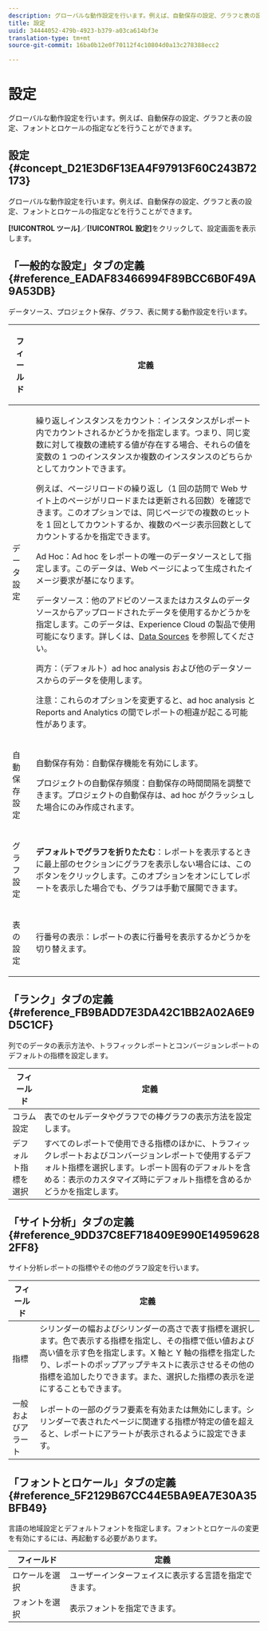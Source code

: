 ```yaml
---
description: グローバルな動作設定を行います。例えば、自動保存の設定、グラフと表の設定、フォントとロケールの指定などを行うことができます。
title: 設定
uuid: 34444052-479b-4923-b379-a03ca614bf3e
translation-type: tm+mt
source-git-commit: 16ba0b12e0f70112f4c10804d0a13c278388ecc2

---
```



# 設定

グローバルな動作設定を行います。例えば、自動保存の設定、グラフと表の設定、フォントとロケールの指定などを行うことができます。

## 設定 {#concept_D21E3D6F13EA4F97913F60C243B72173}

グローバルな動作設定を行います。例えば、自動保存の設定、グラフと表の設定、フォントとロケールの指定などを行うことができます。

**[!UICONTROL ツール]**／**[!UICONTROL 設定]**&#x200B;をクリックして、設定画面を表示します。

## 「一般的な設定」タブの定義 {#reference_EADAF83466994F89BCC6B0F49A9A53DB}

データソース、プロジェクト保存、グラフ、表に関する動作設定を行います。

<!-- 

r_dsc_general_settings.xml

 -->

<table id="table_C18A0F1C9E214EB585A29801BA2400F8"> 
 <thead> 
  <tr> 
   <th colname="col1" class="entry"> <p>フィールド </p> </th> 
   <th colname="col2" class="entry"> <p>定義 </p> </th> 
  </tr> 
 </thead>
 <tbody> 
  <tr> 
   <td colname="col1"> <p> データ設定 </p> </td> 
   <td colname="col2"> <p> <span class="uicontrol">繰り返しインスタンスをカウント</span>：インスタンスがレポート内でカウントされるかどうかを指定します。つまり、同じ変数に対して複数の連続する値が存在する場合、それらの値を変数の 1 つのインスタンスか複数のインスタンスのどちらかとしてカウントできます。 </p> <p>例えば、ページリロードの繰り返し（1 回の訪問で Web サイト上のページがリロードまたは更新される回数）を確認できます。このオプションでは、同じページでの複数のヒットを 1 回としてカウントするか、複数のページ表示回数としてカウントするかを指定できます。 </p> <p> <span class="uicontrol"><span class="keyword">Ad Hoc</span></span>：<span class="keyword">Ad hoc</span> をレポートの唯一のデータソースとして指定します。このデータは、Web ページによって生成されたイメージ要求が基になります。 </p> <p> <span class="uicontrol"><span class="keyword">データソース</span></span>：他のアドビのソースまたはカスタムのデータソースからアップロードされたデータを使用するかどうかを指定します。このデータは、<span class="keyword">Experience Cloud</span> の製品で使用可能になります。詳しくは、<a href="https://marketing.adobe.com/resources/help/ja_JP/sc/datasources/index.html"  >Data Sources</a> を参照してください。 </p> <p> <span class="uicontrol">両方</span>：（デフォルト）<span class="keyword">ad hoc analysis</span> および他のデータソースからのデータを使用します。 </p> <p>注意：これらのオプションを変更すると、<span class="keyword">ad hoc analysis</span> と <span class="keyword">Reports and Analytics</span> の間でレポートの相違が起こる可能性があります。 </p> </td> 
  </tr> 
  <tr> 
   <td colname="col1"> <p> 自動保存設定 </p> </td> 
   <td colname="col2"> <p> <span class="uicontrol">自動保存有効</span>：自動保存機能を有効にします。 </p> <p> <span class="uicontrol">プロジェクトの自動保存頻度</span>：自動保存の時間間隔を調整できます。プロジェクトの自動保存は、ad hoc がクラッシュした場合にのみ作成されます。 </p> </td> 
  </tr> 
  <tr> 
   <td colname="col1"> <p> グラフ設定 </p> </td> 
   <td colname="col2"> <p><b>デフォルトでグラフを折りたたむ</b>：レポートを表示するときに最上部のセクションにグラフを表示しない場合には、このボタンをクリックします。このオプションをオンにしてレポートを表示した場合でも、グラフは手動で展開できます。 </p> </td> 
  </tr> 
  <tr> 
   <td colname="col1"> <p> 表の設定 </p> </td> 
   <td colname="col2"> <p> <span class="uicontrol">行番号の表示</span>：レポートの表に行番号を表示するかどうかを切り替えます。 </p> </td> 
  </tr> 
 </tbody> 
</table>

## 「ランク」タブの定義 {#reference_FB9BADD7E3DA42C1BB2A02A6E9D5C1CF}

列でのデータの表示方法や、トラフィックレポートとコンバージョンレポートのデフォルトの指標を設定します。

<!-- 

r_dsc_ranked_tab.xml

 -->

| フィールド | 定義 |
|--- |--- |
| コラム設定 | 表でのセルデータやグラフでの棒グラフの表示方法を設定します。 |
| デフォルト指標を選択 | すべてのレポートで使用できる指標のほかに、トラフィックレポートおよびコンバージョンレポートで使用するデフォルト指標を選択します。レポート固有のデフォルトを含める：表示のカスタマイズ時にデフォルト指標を含めるかどうかを指定します。 |

## 「サイト分析」タブの定義 {#reference_9DD37C8EF718409E990E149596282FF8}

サイト分析レポートの指標やその他のグラフ設定を行います。

<!-- 

r_dsc_site_analysis_tab.xml

 -->

| フィールド | 定義 |
|--- |--- |
| 指標 | シリンダーの幅およびシリンダーの高さで表す指標を選択します。色で表示する指標を指定し、その指標で低い値および高い値を示す色を指定します。X 軸と Y 軸の指標を指定したり、レポートのポップアップテキストに表示させるその他の指標を追加したりできます。また、選択した指標の表示を逆にすることもできます。 |
| 一般およびアラート | レポートの一部のグラフ要素を有効または無効にします。シリンダーで表されたページに関連する指標が特定の値を超えると、レポートにアラートが表示されるように設定できます。 |

## 「フォントとロケール」タブの定義 {#reference_5F2129B67CC44E5BA9EA7E30A35BFB49}

言語の地域設定とデフォルトフォントを指定します。フォントとロケールの変更を有効にするには、再起動する必要があります。

<!-- 

r_dsc_font_locale.xml

 -->

| フィールド | 定義 |
|--- |--- |
| ロケールを選択 | ユーザーインターフェイスに表示する言語を指定できます。 |
| フォントを選択 | 表示フォントを指定できます。 |
